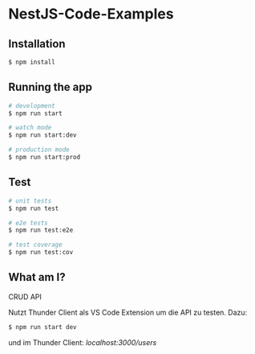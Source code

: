 # NestJS-Code-Examples
## Installation

```bash
$ npm install
```

## Running the app

```bash
# development
$ npm run start

# watch mode
$ npm run start:dev

# production mode
$ npm run start:prod
```

## Test

```bash
# unit tests
$ npm run test

# e2e tests
$ npm run test:e2e

# test coverage
$ npm run test:cov
```

## What am I?

CRUD API

Nutzt Thunder Client als VS Code Extension um die API zu testen.
Dazu:
```bash
$ npm run start dev
```
und im Thunder Client:
_localhost:3000/users_

